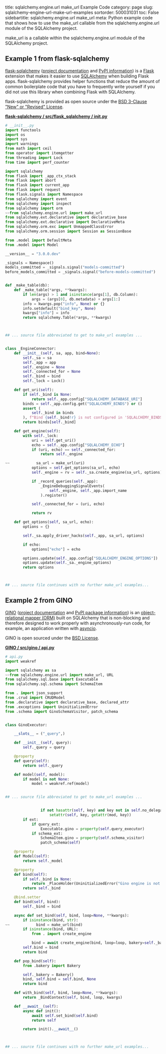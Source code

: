 title: sqlalchemy.engine.url make_url Example Code
category: page
slug: sqlalchemy-engine-url-make-url-examples
sortorder: 500031031
toc: False
sidebartitle: sqlalchemy.engine.url make_url
meta: Python example code that shows how to use the make_url callable from the sqlalchemy.engine.url module of the SQLAlchemy project.


make_url is a callable within the sqlalchemy.engine.url module of the SQLAlchemy project.


## Example 1 from flask-sqlalchemy
[flask-sqlalchemy](https://github.com/pallets/flask-sqlalchemy)
([project documentation](https://flask-sqlalchemy.palletsprojects.com/en/2.x/)
and
[PyPI information](https://pypi.org/project/Flask-SQLAlchemy/)) is a
[Flask](/flask.html) extension that makes it easier to use
[SQLAlchemy](/sqlalchemy.html) when building Flask apps. flask-sqlalchemy
provides helper functions that reduce the amount of common boilerplate
code that you have to frequently write yourself if you did not use this
library when combining Flask with SQLAlchemy.

flask-sqlalchemy is provided as open source under the
[BSD 3-Clause "New" or "Revised" License](https://github.com/pallets/flask-sqlalchemy/blob/master/LICENSE.rst).

[**flask-sqlalchemy / src/flask_sqlalchemy / __init__.py**](https://github.com/pallets/flask-sqlalchemy/blob/master/src/flask_sqlalchemy/./__init__.py)

```python
# __init__.py
import functools
import os
import sys
import warnings
from math import ceil
from operator import itemgetter
from threading import Lock
from time import perf_counter

import sqlalchemy
from flask import _app_ctx_stack
from flask import abort
from flask import current_app
from flask import request
from flask.signals import Namespace
from sqlalchemy import event
from sqlalchemy import inspect
from sqlalchemy import orm
~~from sqlalchemy.engine.url import make_url
from sqlalchemy.ext.declarative import declarative_base
from sqlalchemy.ext.declarative import DeclarativeMeta
from sqlalchemy.orm.exc import UnmappedClassError
from sqlalchemy.orm.session import Session as SessionBase

from .model import DefaultMeta
from .model import Model

__version__ = "3.0.0.dev"

_signals = Namespace()
models_committed = _signals.signal("models-committed")
before_models_committed = _signals.signal("before-models-committed")


def _make_table(db):
    def _make_table(*args, **kwargs):
        if len(args) > 1 and isinstance(args[1], db.Column):
            args = (args[0], db.metadata) + args[1:]
        info = kwargs.pop("info", None) or {}
        info.setdefault("bind_key", None)
        kwargs["info"] = info
        return sqlalchemy.Table(*args, **kwargs)



## ... source file abbreviated to get to make_url examples ...


class _EngineConnector:
    def __init__(self, sa, app, bind=None):
        self._sa = sa
        self._app = app
        self._engine = None
        self._connected_for = None
        self._bind = bind
        self._lock = Lock()

    def get_uri(self):
        if self._bind is None:
            return self._app.config["SQLALCHEMY_DATABASE_URI"]
        binds = self._app.config.get("SQLALCHEMY_BINDS") or ()
        assert (
            self._bind in binds
        ), f"Bind {self._bind!r} is not configured in 'SQLALCHEMY_BINDS'."
        return binds[self._bind]

    def get_engine(self):
        with self._lock:
            uri = self.get_uri()
            echo = self._app.config["SQLALCHEMY_ECHO"]
            if (uri, echo) == self._connected_for:
                return self._engine

~~            sa_url = make_url(uri)
            options = self.get_options(sa_url, echo)
            self._engine = rv = self._sa.create_engine(sa_url, options)

            if _record_queries(self._app):
                _EngineDebuggingSignalEvents(
                    self._engine, self._app.import_name
                ).register()

            self._connected_for = (uri, echo)

            return rv

    def get_options(self, sa_url, echo):
        options = {}

        self._sa.apply_driver_hacks(self._app, sa_url, options)

        if echo:
            options["echo"] = echo

        options.update(self._app.config["SQLALCHEMY_ENGINE_OPTIONS"])
        options.update(self._sa._engine_options)
        return options



## ... source file continues with no further make_url examples...

```


## Example 2 from GINO
[GINO](https://github.com/fantix/gino)
([project documentation](https://python-gino.readthedocs.io/en/latest/)
and
[PyPI package information](https://pypi.org/project/gino/))
is an [object-relational mapper (ORM)](/object-relational-mappers-orms.html)
built on SQLAlchemy that is non-blocking and therefore designed to work properly
with asynchronously-run code, for example, an application written with
[asyncio](https://docs.python.org/3/library/asyncio.html).

GINO is open sourced under the [BSD License](https://github.com/python-gino/gino/blob/master/LICENSE).

[**GINO / src/gino / api.py**](https://github.com/python-gino/gino/blob/master/src/gino/./api.py)

```python
# api.py
import weakref

import sqlalchemy as sa
~~from sqlalchemy.engine.url import make_url, URL
from sqlalchemy.sql.base import Executable
from sqlalchemy.sql.schema import SchemaItem

from . import json_support
from .crud import CRUDModel
from .declarative import declarative_base, declared_attr
from .exceptions import UninitializedError
from .schema import GinoSchemaVisitor, patch_schema


class GinoExecutor:

    __slots__ = ("_query",)

    def __init__(self, query):
        self._query = query

    @property
    def query(self):
        return self._query

    def model(self, model):
        if model is not None:
            model = weakref.ref(model)


## ... source file abbreviated to get to make_url examples ...


                if not hasattr(self, key) and key not in self.no_delegate:
                    setattr(self, key, getattr(mod, key))
        if ext:
            if query_ext:
                Executable.gino = property(self.query_executor)
            if schema_ext:
                SchemaItem.gino = property(self.schema_visitor)
                patch_schema(self)

    @property
    def Model(self):
        return self._model

    @property
    def bind(self):
        if self._bind is None:
            return _PlaceHolder(UninitializedError("Gino engine is not initialized."))
        return self._bind

    @bind.setter
    def bind(self, bind):
        self._bind = bind

    async def set_bind(self, bind, loop=None, **kwargs):
        if isinstance(bind, str):
~~            bind = make_url(bind)
        if isinstance(bind, URL):
            from . import create_engine

            bind = await create_engine(bind, loop=loop, bakery=self._bakery, **kwargs)
        self.bind = bind
        return bind

    def pop_bind(self):
        from .bakery import Bakery

        self._bakery = Bakery()
        bind, self.bind = self.bind, None
        return bind

    def with_bind(self, bind, loop=None, **kwargs):
        return _BindContext(self, bind, loop, kwargs)

    def __await__(self):
        async def init():
            await self.set_bind(self.bind)
            return self

        return init().__await__()



## ... source file continues with no further make_url examples...

```

